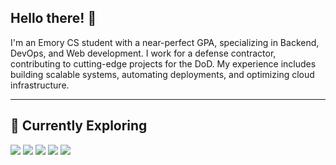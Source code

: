 ## Hello there! 👋  

I'm an Emory CS student with a near-perfect GPA, specializing in Backend, DevOps, and Web development. I work for a defense contractor, contributing to cutting-edge projects for the DoD. My experience includes building scalable systems, automating deployments, and optimizing cloud infrastructure.

---

## 🚀 Currently Exploring  
<p>
  <img src="https://img.shields.io/badge/AWS ECS-FF9900?style=for-the-badge&logo=Amazon ECS&logoColor=white">
  <img src="https://img.shields.io/badge/MongoDB AI Vector Search-47A248?style=for-the-badge&logo=MongoDB&logoColor=white">
  <img src="https://img.shields.io/badge/Docker Swarm-2496ED?style=for-the-badge&logo=Docker&logoColor=white">
  <img src="https://img.shields.io/badge/Jenkins-D24939?style=for-the-badge&logo=Jenkins&logoColor=white">
  <img src="https://img.shields.io/badge/Rust-000000?style=for-the-badge&logo=Rust&logoColor=white">
</p>
